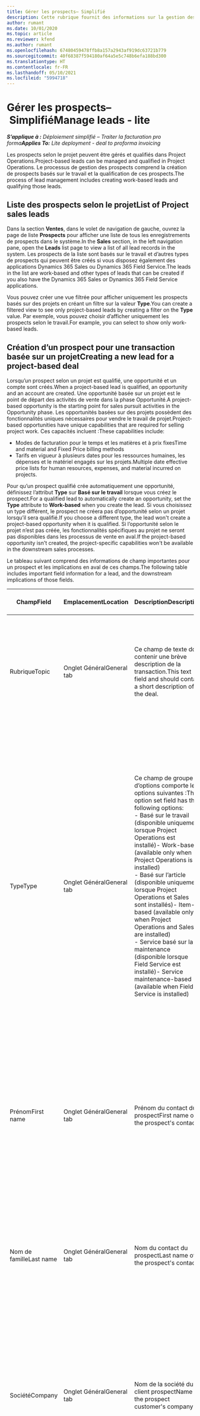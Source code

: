 ```yaml
---
title: Gérer les prospects– Simplifié
description: Cette rubrique fournit des informations sur la gestion des prospects selon le projet (pro).
author: rumant
ms.date: 10/01/2020
ms.topic: article
ms.reviewer: kfend
ms.author: rumant
ms.openlocfilehash: 67480459478ffb8a157a2943af919dc63721b779
ms.sourcegitcommit: 40f68387f594180af64a5e5c748b6efa188bd300
ms.translationtype: HT
ms.contentlocale: fr-FR
ms.lasthandoff: 05/10/2021
ms.locfileid: "5994718"
---
```

# <a name="manage-leads---lite"></a><span data-ttu-id="4ea70-103">Gérer les prospects– Simplifié</span><span class="sxs-lookup"><span data-stu-id="4ea70-103">Manage leads - lite</span></span>

<span data-ttu-id="4ea70-104">_**S’applique à :** Déploiement simplifié – Traiter la facturation pro forma_</span><span class="sxs-lookup"><span data-stu-id="4ea70-104">_**Applies To:** Lite deployment - deal to proforma invoicing_</span></span>

<span data-ttu-id="4ea70-105">Les prospects selon le projet peuvent être gérés et qualifiés dans Project Operations.</span><span class="sxs-lookup"><span data-stu-id="4ea70-105">Project-based leads can be managed and qualified in Project Operations.</span></span> <span data-ttu-id="4ea70-106">Le processus de gestion des prospects comprend la création de prospects basés sur le travail et la qualification de ces prospects.</span><span class="sxs-lookup"><span data-stu-id="4ea70-106">The process of lead management includes creating work-based leads and qualifying those leads.</span></span> 

## <a name="list-of-project-sales-leads"></a><span data-ttu-id="4ea70-107">Liste des prospects selon le projet</span><span class="sxs-lookup"><span data-stu-id="4ea70-107">List of Project sales leads</span></span>

<span data-ttu-id="4ea70-108">Dans la section **Ventes**, dans le volet de navigation de gauche, ouvrez la page de liste **Prospects** pour afficher une liste de tous les enregistrements de prospects dans le système.</span><span class="sxs-lookup"><span data-stu-id="4ea70-108">In the **Sales** section, in the left navigation pane, open the **Leads** list page to view a list of all lead records in the system.</span></span> <span data-ttu-id="4ea70-109">Les prospects de la liste sont basés sur le travail et d’autres types de prospects qui peuvent être créés si vous disposez également des applications Dynamics 365 Sales ou Dynamics 365 Field Service.</span><span class="sxs-lookup"><span data-stu-id="4ea70-109">The leads in the list are work-based and other types of leads that can be created if you also have the Dynamics 365 Sales or Dynamics 365 Field Service applications.</span></span>

<span data-ttu-id="4ea70-110">Vous pouvez créer une vue filtrée pour afficher uniquement les prospects basés sur des projets en créant un filtre sur la valeur **Type**.</span><span class="sxs-lookup"><span data-stu-id="4ea70-110">You can create a filtered view to see only project-based leads by creating a filter on the **Type** value.</span></span> <span data-ttu-id="4ea70-111">Par exemple, vous pouvez choisir d’afficher uniquement les prospects selon le travail.</span><span class="sxs-lookup"><span data-stu-id="4ea70-111">For example, you can select to show only work-based leads.</span></span>

## <a name="creating-a-new-lead-for-a-project-based-deal"></a><span data-ttu-id="4ea70-112">Création d’un prospect pour une transaction basée sur un projet</span><span class="sxs-lookup"><span data-stu-id="4ea70-112">Creating a new lead for a project-based deal</span></span>

<span data-ttu-id="4ea70-113">Lorsqu’un prospect selon un projet est qualifié, une opportunité et un compte sont créés.</span><span class="sxs-lookup"><span data-stu-id="4ea70-113">When a project-based lead is qualified, an opportunity and an account are created.</span></span> <span data-ttu-id="4ea70-114">Une opportunité basée sur un projet est le point de départ des activités de vente dans la phase Opportunité.</span><span class="sxs-lookup"><span data-stu-id="4ea70-114">A project-based opportunity is the starting point for sales pursuit activities in the Opportunity phase.</span></span> <span data-ttu-id="4ea70-115">Les opportunités basées sur des projets possèdent des fonctionnalités uniques nécessaires pour vendre le travail de projet.</span><span class="sxs-lookup"><span data-stu-id="4ea70-115">Project-based opportunities have unique capabilities that are required for selling project work.</span></span> <span data-ttu-id="4ea70-116">Ces capacités incluent :</span><span class="sxs-lookup"><span data-stu-id="4ea70-116">These capabilities include:</span></span>

- <span data-ttu-id="4ea70-117">Modes de facturation pour le temps et les matières et à prix fixes</span><span class="sxs-lookup"><span data-stu-id="4ea70-117">Time and material and Fixed Price billing methods</span></span>
- <span data-ttu-id="4ea70-118">Tarifs en vigueur à plusieurs dates pour les ressources humaines, les dépenses et le matériel engagés sur les projets.</span><span class="sxs-lookup"><span data-stu-id="4ea70-118">Multiple date effective price lists for human resources, expenses, and material incurred on projects.</span></span>

<span data-ttu-id="4ea70-119">Pour qu’un prospect qualifié crée automatiquement une opportunité, définissez l’attribut **Type** sur **Basé sur le travail** lorsque vous créez le prospect.</span><span class="sxs-lookup"><span data-stu-id="4ea70-119">For a qualified lead to automatically create an opportunity, set the **Type** attribute to **Work-based** when you create the lead.</span></span> <span data-ttu-id="4ea70-120">Si vous choisissez un type différent, le prospect ne créera pas d’opportunité selon un projet lorsqu’il sera qualifié.</span><span class="sxs-lookup"><span data-stu-id="4ea70-120">If you choose a different type, the lead won't create a project-based opportunity when it is qualified.</span></span> <span data-ttu-id="4ea70-121">Si l’opportunité selon le projet n’est pas créée, les fonctionnalités spécifiques au projet ne seront pas disponibles dans les processus de vente en aval.</span><span class="sxs-lookup"><span data-stu-id="4ea70-121">If the project-based opportunity isn't created, the project-specific capabilities won't be available in the downstream sales processes.</span></span>

<span data-ttu-id="4ea70-122">Le tableau suivant comprend des informations de champ importantes pour un prospect et les implications en aval de ces champs.</span><span class="sxs-lookup"><span data-stu-id="4ea70-122">The following table includes important field information for a lead, and the downstream implications of those fields.</span></span>

| <span data-ttu-id="4ea70-123">**Champ**</span><span class="sxs-lookup"><span data-stu-id="4ea70-123">**Field**</span></span> | <span data-ttu-id="4ea70-124">**Emplacement**</span><span class="sxs-lookup"><span data-stu-id="4ea70-124">**Location**</span></span> | <span data-ttu-id="4ea70-125">**Description**</span><span class="sxs-lookup"><span data-stu-id="4ea70-125">**Description**</span></span> | <span data-ttu-id="4ea70-126">**Impact en aval**</span><span class="sxs-lookup"><span data-stu-id="4ea70-126">**Downstream impact**</span></span> |
| --- | --- | --- | --- |
| <span data-ttu-id="4ea70-127">Rubrique</span><span class="sxs-lookup"><span data-stu-id="4ea70-127">Topic</span></span> | <span data-ttu-id="4ea70-128">Onglet Général</span><span class="sxs-lookup"><span data-stu-id="4ea70-128">General tab</span></span> | <span data-ttu-id="4ea70-129">Ce champ de texte doit contenir une brève description de la transaction.</span><span class="sxs-lookup"><span data-stu-id="4ea70-129">This text field and should contain a short description of the deal.</span></span> | <span data-ttu-id="4ea70-130">Le sujet du prospect sera par défaut le sujet de l’Opportunité et le nom du Devis et du Contrat de projet.</span><span class="sxs-lookup"><span data-stu-id="4ea70-130">The topic of the lead will default as the topic of the Opportunity, and the name of Quote and Project contract.</span></span> |
| <span data-ttu-id="4ea70-131">Type</span><span class="sxs-lookup"><span data-stu-id="4ea70-131">Type</span></span> | <span data-ttu-id="4ea70-132">Onglet Général</span><span class="sxs-lookup"><span data-stu-id="4ea70-132">General tab</span></span> | <span data-ttu-id="4ea70-133">Ce champ de groupe d’options comporte les options suivantes :</span><span class="sxs-lookup"><span data-stu-id="4ea70-133">This option set field has the following options:</span></span></br><span data-ttu-id="4ea70-134">- Basé sur le travail (disponible uniquement lorsque Project Operations est installé)</span><span class="sxs-lookup"><span data-stu-id="4ea70-134">- Work-based (available only when Project Operations is installed)</span></span></br><span data-ttu-id="4ea70-135">- Basé sur l’article (disponible uniquement lorsque Project Operations et Sales sont installés)</span><span class="sxs-lookup"><span data-stu-id="4ea70-135">- Item-based (available only when Project Operations and Sales are installed)</span></span></br><span data-ttu-id="4ea70-136">- Service basé sur la maintenance (disponible lorsque Field Service est installé)</span><span class="sxs-lookup"><span data-stu-id="4ea70-136">- Service maintenance-based (available when Field Service is installed)</span></span> | <span data-ttu-id="4ea70-137">Lorsque la valeur de ce champ est définie sur **Basé sur le travail** sur le prospect, celui-ci est qualifié pour créer une opportunité basée sur un projet.</span><span class="sxs-lookup"><span data-stu-id="4ea70-137">When the value of this field is set to **Work-based** on the lead, the lead is qualified to create a Project-based Opportunity.</span></span> <span data-ttu-id="4ea70-138">Une opportunité basée sur un projet est requise pour activer toutes les extensions et fonctionnalités spécifiques au projet dans le processus de vente en aval pour cette transaction.</span><span class="sxs-lookup"><span data-stu-id="4ea70-138">A project-based opportunity is required to enable all project-specific extensions and functionality in the downstream sales process for this deal.</span></span> |
| <span data-ttu-id="4ea70-139">Prénom</span><span class="sxs-lookup"><span data-stu-id="4ea70-139">First name</span></span> | <span data-ttu-id="4ea70-140">Onglet Général</span><span class="sxs-lookup"><span data-stu-id="4ea70-140">General tab</span></span> | <span data-ttu-id="4ea70-141">Prénom du contact du prospect</span><span class="sxs-lookup"><span data-stu-id="4ea70-141">First name of the prospect's contact</span></span> | <span data-ttu-id="4ea70-142">Lorsque le prospect est qualifié, un compte, un contact et une opportunité sont créés.</span><span class="sxs-lookup"><span data-stu-id="4ea70-142">When the lead is qualified, an account, contact, and opportunity are created.</span></span> <span data-ttu-id="4ea70-143">Le prénom du contact est la valeur définie ici.</span><span class="sxs-lookup"><span data-stu-id="4ea70-143">The first name of the contact is the value set here.</span></span> |
| <span data-ttu-id="4ea70-144">Nom de famille</span><span class="sxs-lookup"><span data-stu-id="4ea70-144">Last name</span></span> | <span data-ttu-id="4ea70-145">Onglet Général</span><span class="sxs-lookup"><span data-stu-id="4ea70-145">General tab</span></span> | <span data-ttu-id="4ea70-146">Nom du contact du prospect</span><span class="sxs-lookup"><span data-stu-id="4ea70-146">Last name of the prospect's contact</span></span> | <span data-ttu-id="4ea70-147">Lorsque le prospect est qualifié, un compte, un contact et une opportunité sont créés.</span><span class="sxs-lookup"><span data-stu-id="4ea70-147">When the lead is qualified, an account, contact, and opportunity are created.</span></span> <span data-ttu-id="4ea70-148">Le nom du contact est la valeur définie ici.</span><span class="sxs-lookup"><span data-stu-id="4ea70-148">The last name of the contact is the value set here.</span></span> |
| <span data-ttu-id="4ea70-149">Société</span><span class="sxs-lookup"><span data-stu-id="4ea70-149">Company</span></span> | <span data-ttu-id="4ea70-150">Onglet Général</span><span class="sxs-lookup"><span data-stu-id="4ea70-150">General tab</span></span> | <span data-ttu-id="4ea70-151">Nom de la société du client prospect</span><span class="sxs-lookup"><span data-stu-id="4ea70-151">Name of the prospect customer's company</span></span> | <span data-ttu-id="4ea70-152">Lorsque le prospect est qualifié, un compte, un contact et une opportunité sont créés.</span><span class="sxs-lookup"><span data-stu-id="4ea70-152">When the lead is qualified, an account, contact, and opportunity are created.</span></span> <span data-ttu-id="4ea70-153">Le nom du compte créé est la valeur définie ici.</span><span class="sxs-lookup"><span data-stu-id="4ea70-153">The name of the account created is the value set here.</span></span> |
| <span data-ttu-id="4ea70-154">Devise</span><span class="sxs-lookup"><span data-stu-id="4ea70-154">Currency</span></span> | <span data-ttu-id="4ea70-155">Onglet Détails</span><span class="sxs-lookup"><span data-stu-id="4ea70-155">Details tab</span></span> | <span data-ttu-id="4ea70-156">Devise du client prospect</span><span class="sxs-lookup"><span data-stu-id="4ea70-156">Prospect customer's currency</span></span> | <span data-ttu-id="4ea70-157">Lorsque le prospect est qualifié, un compte, un contact et une opportunité sont créés.</span><span class="sxs-lookup"><span data-stu-id="4ea70-157">When the lead is qualified, an account, contact, and opportunity are created.</span></span> <span data-ttu-id="4ea70-158">La devise du compte créé est la valeur définie ici.</span><span class="sxs-lookup"><span data-stu-id="4ea70-158">The currency of the account created is the value set here.</span></span> |

## <a name="qualify-a-new-project-based-lead"></a><span data-ttu-id="4ea70-159">Qualifier un nouveau prospect selon un projet</span><span class="sxs-lookup"><span data-stu-id="4ea70-159">Qualify a new project-based lead</span></span>

<span data-ttu-id="4ea70-160">Les prospects qui ont la valeur **Type** définie sur **Basé sur le travail** sont appelés prospects selon des projets.</span><span class="sxs-lookup"><span data-stu-id="4ea70-160">Leads that have the **Type** value set to **Work-based** are called project-based leads.</span></span> <span data-ttu-id="4ea70-161">Lorsqu’un prospect basé sur un projet est qualifié, les éléments suivants sont créés :</span><span class="sxs-lookup"><span data-stu-id="4ea70-161">When a project-based lead is qualified, the following is created:</span></span>

- <span data-ttu-id="4ea70-162">Un compte qui utilise le champ **Société** du prospect.</span><span class="sxs-lookup"><span data-stu-id="4ea70-162">An account that uses the **Company** field from the lead.</span></span>
- <span data-ttu-id="4ea70-163">Un enregistrement de contact associé au compte en fonction des valeurs des champs **Prénom** et **Nom** sur le prospect.</span><span class="sxs-lookup"><span data-stu-id="4ea70-163">A contact record associated to the account based on the values in the **First Name** and **Last Name** fields on the lead.</span></span>
- <span data-ttu-id="4ea70-164">Une opportunité basée sur un projet qui a le champ **Type** défini sur **Basé sur le travail**.</span><span class="sxs-lookup"><span data-stu-id="4ea70-164">A project-based opportunity that has the **Type** field set to **Work-based**.</span></span>

<span data-ttu-id="4ea70-165">Pour plus d’informations sur la qualification des prospects, voir [Qualifier ou convertir des prospects](/dynamics365/sales-enterprise/qualify-lead-convert-opportunity-sales).</span><span class="sxs-lookup"><span data-stu-id="4ea70-165">For more detailed information on qualifying leads, see [Qualify or convert leads](/dynamics365/sales-enterprise/qualify-lead-convert-opportunity-sales).</span></span>

## <a name="business-process-flow-for-project-based-deals"></a><span data-ttu-id="4ea70-166">Flux des processus d’entreprise pour les offres basées sur des projets</span><span class="sxs-lookup"><span data-stu-id="4ea70-166">Business process flow for project-based deals</span></span>

<span data-ttu-id="4ea70-167">Les flux des processus d’entreprise suivants sont pris en charge pour les transactions basées sur des projets dans Project Operations :</span><span class="sxs-lookup"><span data-stu-id="4ea70-167">The following business process flows are supported for project-based deals in Project Operations:</span></span>

- <span data-ttu-id="4ea70-168">Processus d’entreprise prospect-opportunité</span><span class="sxs-lookup"><span data-stu-id="4ea70-168">Lead to Opportunity business process</span></span>
- <span data-ttu-id="4ea70-169">Processus de vente Opportunité</span><span class="sxs-lookup"><span data-stu-id="4ea70-169">Opportunity sales process</span></span>

<span data-ttu-id="4ea70-170">Le processus d’entreprise prospect-opportunité prend en charge les phases suivantes :</span><span class="sxs-lookup"><span data-stu-id="4ea70-170">The Lead to Opportunity business process supports the following stages:</span></span>

| <span data-ttu-id="4ea70-171">Nom de la phase</span><span class="sxs-lookup"><span data-stu-id="4ea70-171">Stage name</span></span> | <span data-ttu-id="4ea70-172">Entité mappée</span><span class="sxs-lookup"><span data-stu-id="4ea70-172">Mapped entity</span></span> | <span data-ttu-id="4ea70-173">Fonctionnalité</span><span class="sxs-lookup"><span data-stu-id="4ea70-173">Functionality</span></span> |
| --- | --- | --- |
| <span data-ttu-id="4ea70-174">Qualifier</span><span class="sxs-lookup"><span data-stu-id="4ea70-174">Qualify</span></span> | <span data-ttu-id="4ea70-175">Prospect</span><span class="sxs-lookup"><span data-stu-id="4ea70-175">Lead</span></span> | <span data-ttu-id="4ea70-176">Qualifiez le prospect pour créer un compte, un contact et une opportunité.</span><span class="sxs-lookup"><span data-stu-id="4ea70-176">Qualify the lead to create an account, contact, and an opportunity.</span></span> |
| <span data-ttu-id="4ea70-177">Développer</span><span class="sxs-lookup"><span data-stu-id="4ea70-177">Develop</span></span> | <span data-ttu-id="4ea70-178">Opportunité</span><span class="sxs-lookup"><span data-stu-id="4ea70-178">Opportunity</span></span> | <span data-ttu-id="4ea70-179">Développer l’opportunité pour ajouter plus d’informations concernant le travail impliqué, les principales parties prenantes et la concurrence.</span><span class="sxs-lookup"><span data-stu-id="4ea70-179">Develop the opportunity to add more information on the work involved, key stakeholders, and competition.</span></span> |
| <span data-ttu-id="4ea70-180">Proposer</span><span class="sxs-lookup"><span data-stu-id="4ea70-180">Propose</span></span> | <span data-ttu-id="4ea70-181">Opportunité</span><span class="sxs-lookup"><span data-stu-id="4ea70-181">Opportunity</span></span> | <span data-ttu-id="4ea70-182">Développez la proposition et obtenez l’approbation de l’équipe de vérification interne.</span><span class="sxs-lookup"><span data-stu-id="4ea70-182">Develop the proposal and get approval from the internal review team.</span></span> |
| <span data-ttu-id="4ea70-183">Fermer</span><span class="sxs-lookup"><span data-stu-id="4ea70-183">Close</span></span> | <span data-ttu-id="4ea70-184">Opportunité</span><span class="sxs-lookup"><span data-stu-id="4ea70-184">Opportunity</span></span> | <span data-ttu-id="4ea70-185">Concluez l’opportunité pour fermer la transaction.</span><span class="sxs-lookup"><span data-stu-id="4ea70-185">Win the opportunity to close the deal.</span></span> |


[!INCLUDE[footer-include](../../includes/footer-banner.md)]